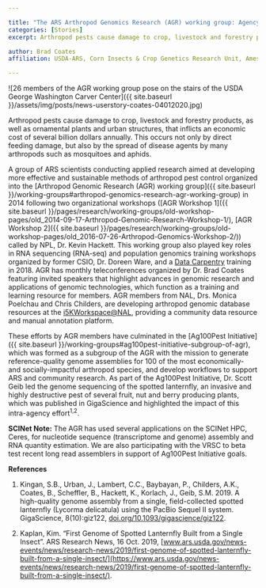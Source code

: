 ```yaml
---

title: "The ARS Arthropod Genomics Research (AGR) working group: Agency-wide advancement in research capabilities to address stakeholder concerns"
categories: [Stories]
excerpt: Arthropod pests cause damage to crop, livestock and forestry products, as well as ornamental plants and urban structures, that inflicts an economic cost of several billion dollars annually...

author: Brad Coates
affiliation: USDA-ARS, Corn Insects & Crop Genetics Research Unit, Ames, IA

---
```

![26 members of the AGR working group pose on the stairs of the USDA George Washington Carver Center]({{ site.baseurl }}/assets/img/posts/news-userstory-coates-04012020.jpg)



Arthropod pests cause damage to crop, livestock and forestry products, as well as ornamental plants and urban structures, that inflicts an economic cost of several billion dollars annually. This occurs not only by direct feeding damage, but also by the spread of disease agents by many arthropods such as mosquitoes and aphids.  

A group of ARS scientists conducting applied research aimed at developing more effective and sustainable methods of arthropod pest control organized into the [Arthropod Genomic Research (AGR) working group]({{ site.baseurl }}/working-groups#arthropod-genomics-research-agr-working-group) in 2014 following two organizational workshops ([AGR Workshop 1]({{ site.baseurl }}/pages/research/working-groups/old-workshop-pages/old_2014-09-17-Arthropod-Genomic-Research-Workshop-1/), [AGR Workshop 2]({{ site.baseurl }}/pages/research/working-groups/old-workshop-pages/old_2016-07-26-Arthropod-Genomics-Workshop-2/)) called by NPL, Dr. Kevin Hackett. This working group also played key roles in RNA sequencing (RNA-seq) and population genomics training workshops organized by former CSIO, Dr. Doreen Ware, and a [Data Carpentry](https://carpentries.org/) training in 2018. AGR has monthly teleconferences organized by Dr. Brad Coates featuring invited speakers that highlight advances in genomic research and applications of genomic technologies, which function as a training and learning resource for members. AGR members from NAL, Drs. Monica Poelchau and Chris Childers, are developing arthropod genomic database resources at the [i5KWorkspace@NAL](https://i5k.nal.usda.gov/), providing a community data resource and manual annotation platform.  

These efforts by AGR members have culminated in the [Ag100Pest Initiative]({{ site.baseurl }}/working-groups#ag100pest-initiative-subgroup-of-agr), which was formed as a subgroup of the AGR with the mission to generate reference-quality genome assemblies for 100 of the most economically- and socially-impactful arthropod species, and develop workflows to support ARS and community research. As part of the Ag100Pest Initiative, Dr. Scott Geib led the genome sequencing of the spotted lanternfly, an invasive and highly destructive pest of several fruit, nut and berry producing plants, which was published in GigaScience and highlighted the impact of this intra-agency effort<sup>1,2</sup>.

**SCINet Note:** The AGR has used several applications on the SCINet HPC, Ceres, for nucleotide sequence (transcriptome and genome) assembly and RNA quantity estimation. We are also participating with the VRSC to beta test recent long read assemblers in support of Ag100Pest Initiative goals.


**References**
1.  Kingan, S.B., Urban, J., Lambert, C.C., Baybayan, P., Childers, A.K., Coates, B., Scheffler, B., Hackett, K., Korlach, J., Geib, S.M. 2019. A high-quality genome assembly from a single, field-collected spotted lanternfly (Lycorma delicatula) using the PacBio Sequel II system. GigaScience, 8(10):giz122, [doi.org/10.1093/gigascience/giz122](https://doi.org/10.1093/gigascience/giz122).

2.  Kaplan, Kim. “First Genome of Spotted Lanternfly Built from a Single Insect”. ARS Research News, 16 Oct. 2019, [www.ars.usda.gov/news-events/news/research-news/2019/first-genome-of-spotted-lanternfly-built-from-a-single-insect/](https://www.ars.usda.gov/news-events/news/research-news/2019/first-genome-of-spotted-lanternfly-built-from-a-single-insect/).
